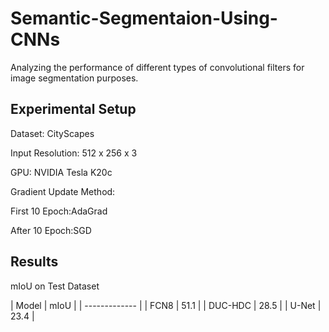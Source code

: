 # Semantic-Segmentaion-Using-CNNs
Analyzing the performance of different types of convolutional filters for image segmentation purposes.

## Experimental Setup
Dataset: CityScapes

Input Resolution: 512 x 256 x 3

GPU: NVIDIA Tesla K20c

Gradient Update Method: 

First 10 Epoch:AdaGrad

After 10 Epoch:SGD

## Results
mIoU on Test Dataset

| Model  | mIoU | 
| ------------- |
| FCN8  | 51.1  |
| DUC-HDC  | 28.5  |
| U-Net  | 23.4  |
